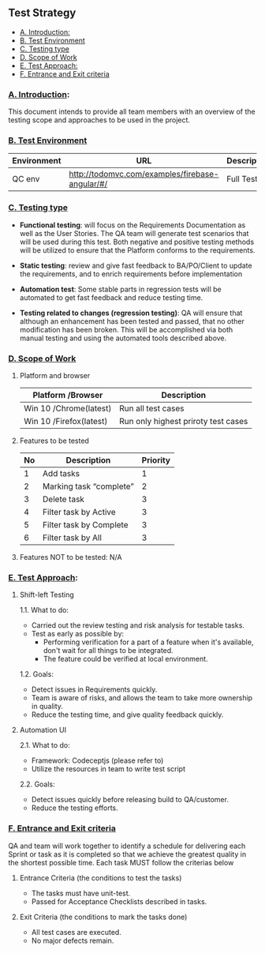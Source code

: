 ## Test Strategy

  - [A. Introduction:](#a-introduction)
  - [B. Test Environment](#b-test-environment)
  - [C. Testing type](#c-testing-type)
  - [D. Scope of Work](#d-scope-of-work)
  - [E. Test Approach:](#e-test-approach)
  - [F. Entrance and Exit criteria](#f-entrance-and-exit-criteria)


### [A. Introduction](#a-introduction): 
This document intends to provide all team members with an overview of the testing scope and approaches to be used in the project. 

### [B. Test Environment](#b-test-environment)

| Environment | URL                                             | Description  |
| ----------- | ----------------------------------------------- | ------------ |
| QC env      | http://todomvc.com/examples/firebase-angular/#/ | Full Testing |

### [C. Testing type](#c-testing-type)
- **Functional testing**: will focus on the Requirements Documentation as well as the User Stories. The QA team will generate test scenarios that will be used during this test. Both negative and positive testing methods will be utilized to ensure that the Platform conforms to the requirements.

- **Static testing**: review and give fast feedback to BA/PO/Client to update the requirements, and to enrich requirements before implementation

- **Automation test**: Some stable parts in regression tests will be automated to get fast feedback and reduce testing time.

- **Testing related to changes (regression testing)**: QA will ensure that although an enhancement has been tested and passed, that no other modification has been broken. This will be accomplished via both manual testing and using the automated tools described above.

  

### [D. Scope of Work](#d-scope-of-work)

1. Platform and browser

    | Platform /Browser       | Description                         |
    | ----------------------- | ----------------------------------- |
    | Win 10 /Chrome(latest)  | Run all test cases                  |
    | Win 10 /Firefox(latest) | Run only highest priroty test cases |

2. Features to be tested

    | No  | Description             | Priority |
    | --- | ----------------------- | -------- |
    | 1   | Add tasks               | 1        |
    | 2   | Marking task “complete” | 2        |
    | 3   | Delete task             | 3        |
    | 4   | Filter task by Active   | 3        |
    | 5   | Filter task by Complete | 3        |
    | 6   | Filter task by All      | 3        |

3. Features NOT to be tested: N/A
   
### [E. Test Approach](#e-test-approach): 

1. Shift-left Testing

    1.1. What to do:
      -    Carried out the review testing and risk analysis for testable tasks.
      -    Test as early as possible by:
           -    Performing verification for a part of a feature when it's available, don't wait for all things to be integrated.
           -    The feature could be verified at local environment.
    
    1.2. Goals:
      - Detect issues in Requirements quickly.
      - Team is aware of risks, and allows the team to take more ownership in quality.
      - Reduce the testing time, and give quality feedback quickly.

2. Automation UI
   
    2.1. What to do:
    -   Framework: Codeceptjs (please refer to)
    -   Utilize the resources in team to write test script

    2.2. Goals:
    -   Detect issues quickly before releasing build to QA/customer.
    -   Reduce the testing efforts.

### [F. Entrance and Exit criteria](#f-entrance-and-exit-criteria)
QA and team will work together to identify a schedule for delivering each Sprint or task as it is completed so that we achieve the greatest quality in the shortest possible time. Each task MUST follow the criterias below

1. Entrance Criteria (the conditions to test the tasks)
   -   The tasks must have unit-test.
   -   Passed for Acceptance Checklists described in tasks.

2. Exit Criteria (the conditions to mark the tasks done)
   - All test cases are executed.
   - No major defects remain.
